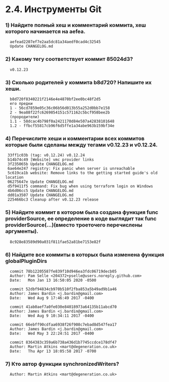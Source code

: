 # 2.4. Инструменты Git

### 1) Найдите полный хеш и комментарий коммита, хеш которого начинается на aefea.
      
      aefead2207ef7e2aa5dc81a34aedf0cad4c32545
      Update CHANGELOG.md

### 2) Какому тегу соответствует коммит 85024d3?
      
      v0.12.23

### 3) Сколько родителей у коммита b8d720? Напишите их хеши.
     
      b8d720f8340221f2146e4e4870bf2ee0bc48f2d5
      его предки
      1 - 56cd7859e05c36c06b56d013b55a252d0bb7e158
      2 - 9ea88f22fc6269854151c571162c5bcf958bee2b
      (прородители)
      1.1 - 58dcac4b798f0a2421170d84e507a42838101648
      1.2 - ffbcf55817cb96f6d5ffe1a34abe963b159bf34e
      

### 4) Перечислите хеши и комментарии всех коммитов которые были сделаны между тегами v0.12.23 и v0.12.24.
      
     33ff1c03b (tag: v0.12.24) v0.12.24
     b14b74c49 [Website] vmc provider links
     3f235065b Update CHANGELOG.md
     6ae64e247 registry: Fix panic when server is unreachable
     5c619ca1b website: Remove links to the getting started guide's old location
     06275647e Update CHANGELOG.md
     d5f9411f5 command: Fix bug when using terraform login on Windows
     4b6d06cc5 Update CHANGELOG.md
     dd01a3507 Update CHANGELOG.md
     225466bc3 Cleanup after v0.12.23 release

### 5) Найдите коммит в котором была создана функция func providerSource, ее определение в коде выглядит так func providerSource(...)(вместо троеточего перечислены аргументы).
      
      8c928e83589d90a031f811fae52a81be7153e82f

### 6) Найдите все коммиты в которых была изменена функция globalPluginDirs
      
      commit 78b12205587fe839f10d946ea3fdc06719decb05
      Author: Pam Selle <204372+pselle@users.noreply.github.com>
      Date:   Mon Jan 13 16:50:05 2020 -0500

      commit 52dbf94834cb970b510f2fba853a5b49ad9b1a46
      Author: James Bardin <j.bardin@gmail.com>
      Date:   Wed Aug 9 17:46:49 2017 -0400

      commit 41ab0aef7a0fe030e84018973a64135b11abcd70
      Author: James Bardin <j.bardin@gmail.com>
      Date:   Wed Aug 9 10:34:11 2017 -0400

      commit 66ebff90cdfaa6938f26f908c7ebad8d547fea17
      Author: James Bardin <j.bardin@gmail.com>
      Date:   Wed May 3 22:24:51 2017 -0400

      commit 8364383c359a6b738a436d1b7745ccdce178df47
      Author: Martin Atkins <mart@degeneration.co.uk>
      Date:   Thu Apr 13 18:05:58 2017 -0700

### 7) Кто автор функции synchronizedWriters?

      Author: Martin Atkins <mart@degeneration.co.uk>
